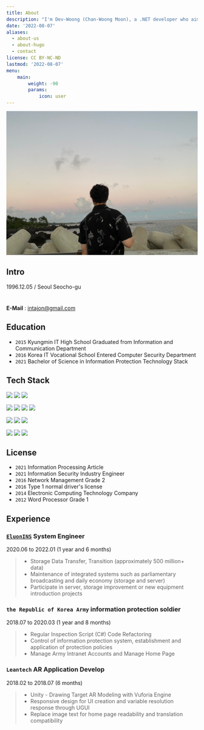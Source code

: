 ```yaml
---
title: About
description: "I'm Dev-Woong (Chan-Woong Moon), a .NET developer who aims for clean code."
date: '2022-08-07'
aliases:
  - about-us
  - about-hugo
  - contact
license: CC BY-NC-ND
lastmod: '2022-08-07'
menu:
    main: 
        weight: -90
        params:
            icon: user
---
```


![Developer Dev-Woong](dev-woong.jpeg)

## Intro

1996.12.05 / Seoul Seocho-gu
#
**E-Mail** : intajon@gmail.com


## Education

- `2015` Kyungmin IT High School Graduated from Information and Communication Department
- `2016` Korea IT Vocational School Entered Computer Security Department
- `2021` Bachelor of Science in Information Protection Technology Stack


## Tech Stack

![](https://img.shields.io/badge/.NET%20Core-512BD4?style=flat-square&logo=dotnet&logoColor=white)
![](https://img.shields.io/badge/C%20Sharp-239120?style=flat-square&logo=csharp&logoColor=white)
![](https://img.shields.io/badge/Unity-FFFFFF?style=flat-square&logo=unity&logoColor=black)

![](https://img.shields.io/badge/Git-F05032?style=flat-square&logo=git&logoColor=white)
![](https://img.shields.io/badge/Github-181717?style=flat-square&logo=github&logoColor=white)
![](https://img.shields.io/badge/SourceTree-0052CC?style=flat-square&logo=sourcetree&logoColor=white)
![](https://img.shields.io/badge/GitKraken-179287?style=flat-square&logo=gitkraken&logoColor=white)

![](https://img.shields.io/badge/Mac%20OS-333333?style=flat-square&logo=apple&logoColor=white)
![](https://img.shields.io/badge/Linux-DC8634?style=flat-square&logo=linux&logoColor=white)
![](https://img.shields.io/badge/Windows-0078D6?style=flat-square&logo=Windows&logoColor=white)

![](https://img.shields.io/badge/Jetbrains%20Rider-000000?style=flat-square&logo=rider&logoColor=white)
![](https://img.shields.io/badge/Visual%20Studio-5C2D91?style=flat-square&logo=VisualStudio&logoColor=white)
![](https://img.shields.io/badge/Visual%20Studio%20Code-007ACC?style=flat-square&logo=VisualStudioCode&logoColor=white)


## License

- `2021` Information Processing Article
- `2021` Information Security Industry Engineer
- `2016` Network Management Grade 2
- `2016` Type 1 normal driver's license
- `2014` Electronic Computing Technology Company
- `2012` Word Processor Grade 1


## Experience

###  [`EluonINS`](http://www.eluonins.com) System Engineer
2020.06 to 2022.01 (1 year and 6 months)
> - Storage Data Transfer, Transition (approximately 500 million+ data)
> - Maintenance of integrated systems such as parliamentary broadcasting and daily economy (storage and server)
> - Participate in server, storage improvement or new equipment introduction projects


### `the Republic of Korea Army` information protection soldier
2018.07 to 2020.03 (1 year and 8 months)
> - Regular Inspection Script (C#) Code Refactoring
> - Control of information protection system, establishment and application of protection policies
> - Manage Army Intranet Accounts and Manage Home Page


### `Leantech` AR Application Develop
2018.02 to 2018.07 (6 months)

> - Unity - Drawing Target AR Modeling with Vuforia Engine
> - Responsive design for UI creation and variable resolution response through UGUI
> - Replace image text for home page readability and translation compatibility
